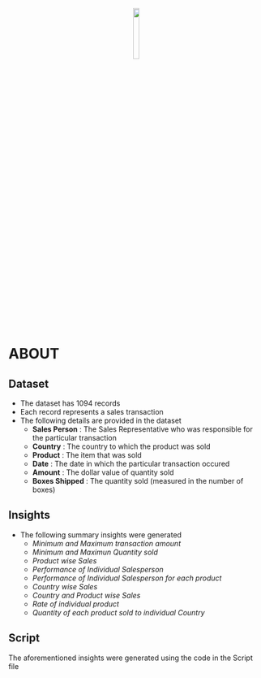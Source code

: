 <p align="center">
  <img src="https://upload.wikimedia.org/wikipedia/commons/thumb/1/11/Three_Bars_%281%29.jpg/1024px-Three_Bars_%281%29.jpg" width="16%" height="16%"/>
</p>

# ABOUT
## Dataset
- The dataset has 1094 records
- Each record represents a sales transaction
- The following details are provided in the dataset
  - **Sales Person** : The Sales Representative who was responsible for the particular transaction
  - **Country** : The country to which the product was sold
  - **Product** : The item that was sold
  - **Date** : The date in which the particular transaction occured
  - **Amount** : The dollar value of quantity sold
  - **Boxes Shipped** : The quantity sold (measured in the number of boxes)
## Insights
- The following summary insights were generated
  - *Minimum and Maximum transaction amount*
  - *Minimum and Maximun Quantity sold*
  - *Product wise Sales*
  - *Performance of Individual Salesperson*
  - *Performance of Individual Salesperson for each product*
  - *Country wise Sales*
  - *Country and Product wise Sales*
  - *Rate of individual product*
  - *Quantity of each product sold to individual Country*
## Script
The aforementioned insights were generated using the code in the Script file
